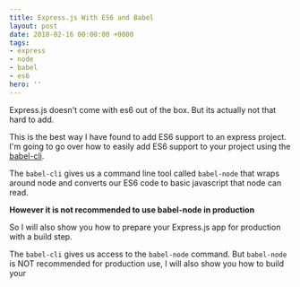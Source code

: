 ```yaml
---
title: Express.js With ES6 and Babel
layout: post
date: 2018-02-16 00:00:00 +0000
tags:
- express
- node
- babel
- es6
hero: ''
---
```

Express.js doesn't come with es6 out of the box. But its actually not that hard to add.

This is the best way I have found to add ES6 support to an express project. I'm going to go over how to easily add ES6 support to your project using the [babel-cli](https://www.npmjs.com/package/babel-cli "babel-cli").

The `babel-cli` gives us a command line tool called `babel-node` that wraps around node and converts our ES6 code to basic javascript that node can read.

**However it is not recommended to use babel-node in production**

So I will also show you how to prepare your Express.js app for production with a build step.

  
  
  
  
  
The `babel-cli` gives us access to the `babel-node` command. But `babel-node` is NOT recommended for production use, I will also show you how to build your 